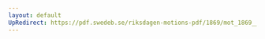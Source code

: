 ```yaml
---
layout: default
UpRedirect: https://pdf.swedeb.se/riksdagen-motions-pdf/1869/mot_1869__ak__00070.pdf
---
```

